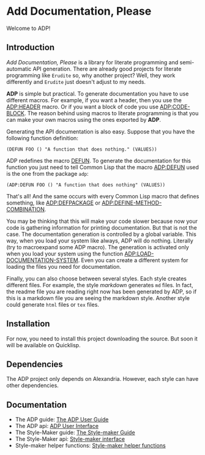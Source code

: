 # Add Documentation, Please

Welcome to ADP!

## Introduction

_Add Documentation, Please_ is a library for literate programming and semi-automatic API generation. There are already good projects for literate programming like `Erudite` so, why another project? Well, they work differently and `Erudite` just doesn't adjust to my needs.

**ADP** is simple but practical. To generate documentation you have to use different macros. For example, if you want a header, then you use the [ADP:HEADER](/docs/user-api.md#macro-header) macro. Or if you want a block of code you use [ADP:CODE-BLOCK](/docs/user-api.md#macro-code-block). The reason behind using macros to literate programming is that you can make your own macros using the ones exported by **ADP**.

Generating the API documentation is also easy. Suppose that you have the following function definition:

```
(DEFUN FOO () "A function that does nothing." (VALUES))
```

ADP redefines the macro [DEFUN](http://www.lispworks.com/reference/HyperSpec/Body/m_defun.htm). To generate the documentation for this function you just need to tell Common Lisp that the macro [ADP:DEFUN](/docs/user-api.md#macro-defun) used is the one from the package `adp`:

```
(ADP:DEFUN FOO () "A function that does nothing" (VALUES))
```

That's all! And the same occurs with every Common Lisp macro that defines something, like [ADP:DEFPACKAGE](/docs/user-api.md#macro-defpackage) or [ADP:DEFINE-METHOD-COMBINATION](/docs/user-api.md#macro-define-method-combination).

You may be thinking that this will make your code slower because now your code is gathering information for printing documentation. But that is not the case. The documentation generation is controlled by a global variable. This way, when you load your system like always, ADP will do nothing. Literally (try to macroexpand some ADP macro). The generation is activated only when you load your system using the function [ADP:LOAD-DOCUMENTATION-SYSTEM](/docs/user-api.md#function-load-documentation-system). Even you can create a different system for loading the files you need for documentation.

Finally, you can also choose between several styles. Each style creates different files. For example, the style _markdown_ generates `md` files. In fact, the readme file you are reading right now has been generated by ADP, so if this is a markdown file you are seeing the markdown style. Another style could generate `html` files or `tex` files.

## Installation

For now, you need to install this project downloading the source. But soon it will be available on Quicklisp.

## Dependencies

The ADP project only depends on Alexandria. However, each style can have other dependencies.

## Documentation

* The ADP guide: [The ADP User Guide](/docs/user-guide.md#the-adp-user-guide)
* The ADP api: [ADP User Interface](/docs/user-api.md#adp-user-interface)
* The Style-Maker guide: [The Style-maker Guide](/docs/style-maker-guide.md#the-style-maker-guide)
* The Style-Maker api: [Style-maker interface](/docs/style-maker-api.md#style-maker-interface)
* Style-maker helper functions: [Style-maker helper functions](/docs/style-maker-help.md#style-maker-helper-functions)

